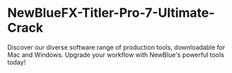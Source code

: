 # NewBlueFX-Titler-Pro-7-Ultimate-Crack
Discover our diverse software range of production tools, downloadable for Mac and Windows. Upgrade your workflow with NewBlue's powerful tools today!
